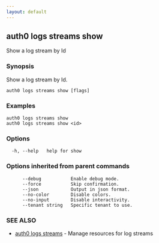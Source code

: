 ```yaml
---
layout: default
---
```

## auth0 logs streams show

Show a log stream by Id

### Synopsis

Show a log stream by Id.

```
auth0 logs streams show [flags]
```

### Examples

```
auth0 logs streams show
auth0 logs streams show <id>
```

### Options

```
  -h, --help   help for show
```

### Options inherited from parent commands

```
      --debug           Enable debug mode.
      --force           Skip confirmation.
      --json            Output in json format.
      --no-color        Disable colors.
      --no-input        Disable interactivity.
      --tenant string   Specific tenant to use.
```

### SEE ALSO

* [auth0 logs streams](auth0_logs_streams.md)	 - Manage resources for log streams

